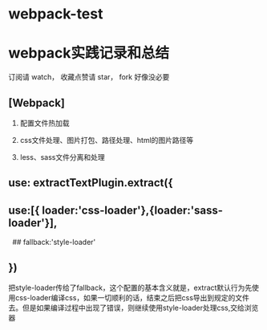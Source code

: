 # webpack-test
# webpack实践记录和总结

订阅请 watch， 收藏点赞请 star， fork 好像没必要
## [Webpack]
1. 配置文件热加载

2. css文件处理、图片打包、路径处理、html的图片路径等

3. less、sass文件分离和处理
 ## use: extractTextPlugin.extract({
 ##  use:[{ loader:'css-loader'},{loader:'sass-loader'}],
   ## fallback:'style-loader'
##  })

把style-loader传给了fallback，这个配置的基本含义就是，extract默认行为先使用css-loader编译css，如果一切顺利的话，结束之后把css导出到规定的文件去。但是如果编译过程中出现了错误，则继续使用style-loader处理css,交给浏览器





